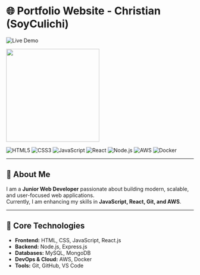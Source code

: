 # 🌐 Portfolio Website - Christian (SoyCulichi)

![Live Demo](https://img.shields.io/badge/LIVE%20DEMO-000000?style=for-the-badge&logo=vercel&logoColor=white)
<p></p>
<img src="https://github.com/SoyCulichi/Todo-App-Culichi/blob/main/Todoapp.gif" width="250px">

![HTML5](https://img.shields.io/badge/HTML5-E34F26?style=for-the-badge&logo=html5&logoColor=white)
![CSS3](https://img.shields.io/badge/CSS3-1572B6?style=for-the-badge&logo=css3&logoColor=white)
![JavaScript](https://img.shields.io/badge/JavaScript-F7DF1E?style=for-the-badge&logo=javascript&logoColor=black)
![React](https://img.shields.io/badge/React-20232A?style=for-the-badge&logo=react&logoColor=61DAFB)
![Node.js](https://img.shields.io/badge/Node.js-339933?style=for-the-badge&logo=nodedotjs&logoColor=white)
![AWS](https://img.shields.io/badge/AWS-FF9900?style=for-the-badge&logo=amazonaws&logoColor=white)
![Docker](https://img.shields.io/badge/Docker-2496ED?style=for-the-badge&logo=docker&logoColor=white)

---

## 👋 About Me
I am a **Junior Web Developer** passionate about building modern, scalable, and user-focused web applications.  
Currently, I am enhancing my skills in **JavaScript, React, Git, and AWS**.

---

## 🚀 Core Technologies

- **Frontend:** HTML, CSS, JavaScript, React.js  
- **Backend:** Node.js, Express.js  
- **Databases:** MySQL, MongoDB  
- **DevOps & Cloud:** AWS, Docker  
- **Tools:** Git, GitHub, VS Code  
